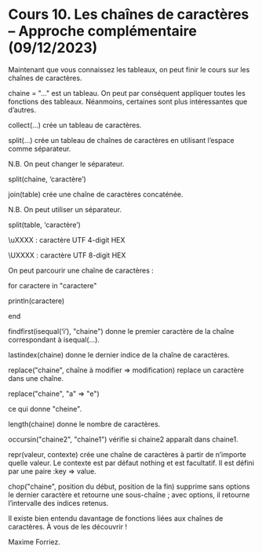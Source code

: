 # Cours 10. Les chaînes de caractères – Approche complémentaire (09/12/2023)

Maintenant que vous connaissez les tableaux, on peut finir le cours sur les chaînes de caractères.

chaine = "..." est un tableau. On peut par conséquent appliquer toutes les fonctions des tableaux. Néanmoins, certaines sont plus intéressantes que d’autres.

collect(...) crée un tableau de caractères.

split(...) crée un tableau de chaînes de caractères en utilisant l’espace comme séparateur.

N.B. On peut changer le séparateur.

split(chaine, ‘caractère’)

join(table) crée une chaîne de caractères concaténée.

N.B. On peut utiliser un séparateur.

split(table, ‘caractère’)

\uXXXX : caractère UTF 4-digit HEX

\UXXXX : caractère UTF 8-digit HEX

On peut parcourir une chaîne de caractères :

for caractere in "caractere"

println(caractere)

end

findfirst(isequal(‘i’), "chaine") donne le premier caractère de la chaîne correspondant à isequal(...).

lastindex(chaine) donne le dernier indice de la chaîne de caractères.

replace("chaine", chaîne à modifier => modification) replace un caractère dans une chaîne.

replace("chaine", "a" => "e")

ce qui donne "cheine".

length(chaine) donne le nombre de caractères.

occursin("chaine2", "chaine1") vérifie si chaine2 apparaît dans chaine1.

repr(valeur, contexte) crée une chaîne de caractères à partir de n’importe quelle valeur. Le contexte est par défaut nothing et est facultatif. Il est défini par une paire :key => value.

chop("chaine", position du début, position de la fin) supprime sans options le dernier caractère et retourne une sous-chaîne ; avec options, il retourne l’intervalle des indices retenus.

Il existe bien entendu davantage de fonctions liées aux chaînes de caractères. À vous de les découvrir !

Maxime Forriez. 